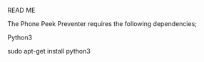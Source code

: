 READ ME

The Phone Peek Preventer requires the following dependencies;

Python3

sudo apt-get install python3